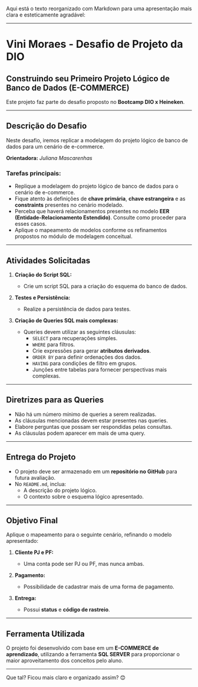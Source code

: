 Aqui está o texto reorganizado com Markdown para uma apresentação mais clara e esteticamente agradável:

---

# Vini Moraes - Desafio de Projeto da DIO  
## Construindo seu Primeiro Projeto Lógico de Banco de Dados (E-COMMERCE)  

Este projeto faz parte do desafio proposto no **Bootcamp DIO x Heineken**.

---

## **Descrição do Desafio**

Neste desafio, iremos replicar a modelagem do projeto lógico de banco de dados para um cenário de e-commerce.  

**Orientadora:** _Juliana Mascarenhas_  

### Tarefas principais:
- Replique a modelagem do projeto lógico de banco de dados para o cenário de e-commerce.
- Fique atento às definições de **chave primária**, **chave estrangeira** e as **constraints** presentes no cenário modelado.
- Perceba que haverá relacionamentos presentes no modelo **EER (Entidade-Relacionamento Estendido)**. Consulte como proceder para esses casos.
- Aplique o mapeamento de modelos conforme os refinamentos propostos no módulo de modelagem conceitual.  

---

## **Atividades Solicitadas**

1. **Criação do Script SQL:**
   - Crie um script SQL para a criação do esquema do banco de dados.

2. **Testes e Persistência:**
   - Realize a persistência de dados para testes.

3. **Criação de Queries SQL mais complexas:**
   - Queries devem utilizar as seguintes cláusulas:
     - `SELECT` para recuperações simples.
     - `WHERE` para filtros.
     - Crie expressões para gerar **atributos derivados**.
     - `ORDER BY` para definir ordenações dos dados.
     - `HAVING` para condições de filtro em grupos.
     - Junções entre tabelas para fornecer perspectivas mais complexas.

---

## **Diretrizes para as Queries**

- Não há um número mínimo de queries a serem realizadas.
- As cláusulas mencionadas devem estar presentes nas queries.
- Elabore perguntas que possam ser respondidas pelas consultas.
- As cláusulas podem aparecer em mais de uma query.

---

## **Entrega do Projeto**

- O projeto deve ser armazenado em um **repositório no GitHub** para futura avaliação.
- No `README.md`, inclua:
  - A descrição do projeto lógico.
  - O contexto sobre o esquema lógico apresentado.

---

## **Objetivo Final**

Aplique o mapeamento para o seguinte cenário, refinando o modelo apresentado:  

1. **Cliente PJ e PF:**
   - Uma conta pode ser PJ ou PF, mas nunca ambas.

2. **Pagamento:**
   - Possibilidade de cadastrar mais de uma forma de pagamento.

3. **Entrega:**
   - Possui **status** e **código de rastreio**.

---

## **Ferramenta Utilizada**
O projeto foi desenvolvido com base em um **E-COMMERCE de aprendizado**, utilizando a ferramenta **SQL SERVER** para proporcionar o maior aproveitamento dos conceitos pelo aluno.

---

Que tal? Ficou mais claro e organizado assim? 😊
